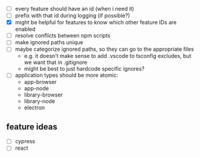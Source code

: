 - [ ] every feature should have an id (when i need it)
- [ ] prefix with that id during logging (if possible?)
- [x] might be helpful for features to know which other feature IDs are enabled
- [ ] resolve conflicts between npm scripts
- [ ] make ignored paths unique
- [ ] maybe categorize ignored paths, so they can go to the appropriate files
  - e.g. it doesn't make sense to add .vscode to tsconfig excludes, but we want that in .gitignore
  - might be best to just hardcode specific ignores?
- [ ] application types should be more atomic:
  - app-browser
  - app-node
  - library-browser
  - library-node
  - electron

## feature ideas

- [ ] cypress
- [ ] react

